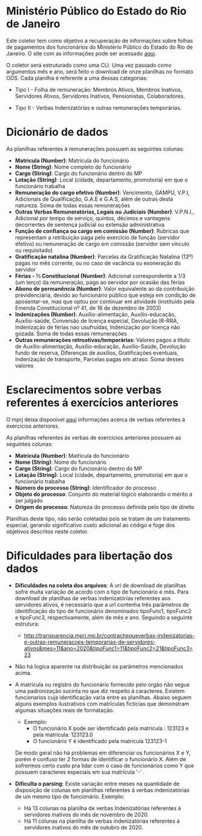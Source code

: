 # Ministério Público do Estado do Rio de Janeiro

Este coletor tem como objetivo a recuperação de informações sobre folhas de pagamentos dos funcionários do Ministério Público do Estado do Rio de Janeiro. O site com as informações pode ser acessado [aqui](http://transparencia.mprj.mp.br/contracheque).

O coletor será estruturado como uma CLI. Uma vez passado como argumentos mês e ano, será feito o download de onze planilhas no formato ODS. Cada planilha é referente a uma dessas categorias:

- Tipo I - Folha de remuneração: Membros Ativos, Membros Inativos, Servidores Ativos, Servidores Inativos, Pensionistas, Colaboradores.

- Tipo II - Verbas Indenizatórias e outras remunerações temporárias.

# Dicionário de dados

As planilhas referentes á remunerações possuem as seguintes colunas:

- **Matrícula (Number)**: Matrícula do funcionário
- **Nome (String)**: Nome completo do funcionário
- **Cargo (String)**: Cargo do funcionário dentro do MP
- **Lotação (String)**: Local (cidade, departamento, promotoria) em que o funcionário trabalha
- **Remuneração do cargo efetivo (Number)**: Vencimento, GAMPU, V.P.I, Adicionais de Qualificação, G.A.E e G.A.S, além de outras desta natureza. Soma de todas essas remunerações
- **Outras Verbas Remuneratórias, Legais ou  Judiciais (Number)**: V.P.N.I., Adicional por tempo de serviço, quintos, décimos e vantagens decorrentes de sentença judicial ou extensão administrativa
- **Função de confiança ou cargo em comissão (Number)**: Rubricas que representam a retribuição paga pelo exercício de função (servidor efetivo) ou remuneração de cargo em comissão (servidor sem vínculo ou requisitado)
- **Gratificação natalina (Number)**: Parcelas da Gratificação Natalina (13º) pagas no mês corrente, ou no caso de vacância ou exoneração do servidor
- **Férias - ⅓ Constitucional (Number)**: Adicional correspondente a 1/3 (um terço) da remuneração, pago ao servidor por ocasião das férias
- **Abono de permanência (Number)**: Valor equivalente ao da contribuição previdenciária, devido ao funcionário público que esteja em condição de aposentar-se, mas que optou por continuar em atividade (instituído pela Emenda Constitucional nº 41, de 16 de dezembro de 2003)
- **Indenizações (Number)**: Auxílio-alimentação, Auxílio-educação, Auxílio-saúde, Conversão de licença especial, Devolução IR-RRA, Indenização de férias nao usufruídas, Indenização por licença não gozada. Soma de todas essas remunerações
- **Outras remunerações retroativas/temporárias**: Valores pagos a título de Auxílio-alimentação, Auxílio-educação, Auxílio-Saúde, Devolução fundo de reserva, Diferenças de auxílios, Gratificações eventuais, Indenização de transporte, Parcelas pagas em atraso. Soma desses valores

# Esclarecimentos sobre verbas referentes á exercícios anteriores

O mprj deixa disponível [aqui](http://transparencia.mprj.mp.br/contracheque/verbas-referentes-a-exercicios-anteriores) informações acerca de verbas referentes á exercícios anteriores.

As planilhas referentes ás verbas de exercícios anteriores possuem as seguintes colunas:

- **Matrícula (Number)**: Matŕicula do funcionário
- **Nome (String)**: Nome do funcionário
- **Cargo (String)**: Cargo do funcionário dentro do MP
- **Lotação (String)**: Local (cidade, departamento, promotoria) em que o funcionário trabalha
- **Número do processo (String)**: Identificador do processo
- **Objeto do processo**: Conjunto do material lógico elaborando o mérito a ser julgado
- **Origem do processo**: Natureza do processo definida pelo tipo de direito

Planilhas deste tipo, não serão coletadas pois se tratam de um tratamento especial, gerando significativo custo adicional ao código e foge dos objetivos descritos neste coletor.

# Dificuldades para libertação dos dados

- **Dificuldades na coleta dos arquivos**: A url de download de planilhas sofre muita variação de acordo com o tipo de funcionário e mês.
    Para download de planilhas de verbas indenizatórias referentes aos servidores ativos, é necessário que a url contenha trẽs parâmetros de identificação do tipo de funcionário denominados tipoFunc1, tipoFunc2 e tipoFunc3, respectivamente, além de mês e ano. Seguindo a seguinte estrutura:

    - http://transparencia.mprj.mp.br/contrachequeverbas-indenizatorias-e-outras-remuneracoes-temporarias-de-servidores-ativos&mes=11&ano=2020&tipoFunc1=11&tipoFunc2=21&tipoFunc3=23

- Não há logica aparente na distribuição os parâmetros mencionados acima.
- A matrícula ou registro do funcionário fornecido pelo orgão não segue uma padronização sucinta no que diz respeito á caracteres. Existem funcionarios cuja identificação varia entre as planilhas. Abaixo seguem alguns exemplos ilustrativos com matrículas fictícias que demonstram algumas situações reais de formatação.
    - Exemplo:
        - O funcionário X pode ser identificado pela matrícula : 123123 e pela matrícula: 123123.0
        - O funcionário Y é identificado pela matrícula 123123-1

    De modo geral não há problemas em diferenciar os funcionários X e Y, porém é confuso ter 2 formas de identificar o funcionário X. Além de sofrermos certo custo pra lidar com o caso de funcionários como Y que possuem caracteres especiais em sua matrícula '-' .

- **Dificulta o parsing**: Existe variação entre meses na quantidade de disposição de colunas em planilhas referentes á verbas indenizatórias de um mesmo tipo de funcionário. Exemplo:
    - Há 13 colunas na planilha de verbas Indenizatórias referentes á servidores inativos do mês de novembro de 2020.
    - Há 11 colunas na planilha de verbas indenizatórias referentes á servidores inativos do mẽs de outubro de 2020.

